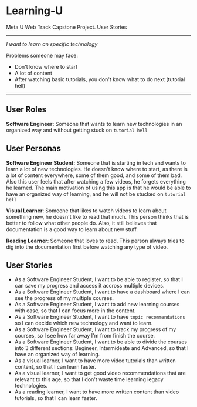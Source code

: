 # Learning-U
Meta U Web Track Capstone Project.
User Stories							        

---

*I want to learn an specific technology*

Problems someone may face:
- Don't know where to start
- A lot of content
- After watching basic tutorials, you don't know what to do next (tutorial hell)

---



## User Roles
**Software Engineer:** Someone that wants to learn new technologies in an organized way and without getting stuck on `tutorial hell`


## User Personas
**Software Engineer Student:** Someone that is starting in tech and wants to learn a lot of new technologies. He doesn't know where to start, as there is a lot of content everywhere, some of them good, and some of them bad. Also this user feels that after watching a few videos, he forgets everything he learned. The main motivation of using this app is that he would be able to have an organized way of learning, and he will not be stucked on `tutorial hell`

**Visual Learner**: Someone that likes to watch videos to learn about something new, he doesn't like to read that much. This person thinks that is better to follow what other people do. Also, it still believes that documentation is a good way to learn about new stuff.

**Reading Learner**: Someone that loves to read. This person always tries to dig into the documentation first before watching any type of video. 



## User Stories

- As a Software Engineer Student, I want to be able to register, so that I can save my progress and access it accross multiple devices.
- As a Software Engineer Student, I want to have a dashboard where I can see the progress of my multiple courses.
- As a Software Engineer Student, I want to add new learning courses with ease, so that I can focus more in the content.
- As a Software Engineer Student, I want to have `topic recommendations` so I can decide which new technology and want to learn.
- As a Software Engineer Student, I want to track my progress of my courses, so I see how far away I'm from finish the course.
- As a Software Engineer Student, I want to be able to divide the courses into 3 different sections: Begineer, Intermideate and Advanced, so that I have an organized way of learning.
- As a visual learner, I want to have more video tutorials than written content, so that I can learn faster.
- As a visual learner, I want to get good video recommendations that are relevant to this age, so that I don't waste time learning legacy technologies.
- As a reading learner, I want to have more written content than video tutorials, so that I can learn faster.




